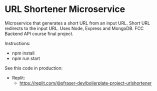 # URL Shortener Microservice

Microservice that generates a short URL from an input URL. Short URL redirects to the input URL. Uses Node, Express and MongoDB. FCC Backend API course final project.

Instructions:

- npm install
- npm run start

See this code in production:

- Replit:
    - <https://replit.com/@sfraser-dev/boilerplate-project-urlshortener>
